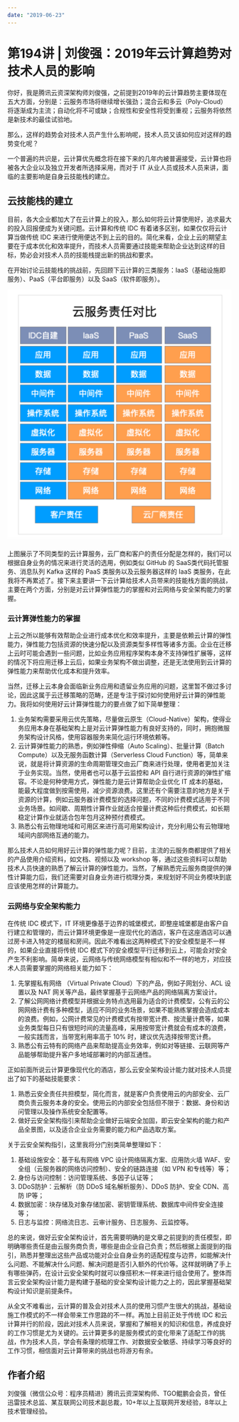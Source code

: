 ```yaml
---
date: "2019-06-23"
---  
```

      
# 第194讲 | 刘俊强：2019年云计算趋势对技术人员的影响
你好，我是腾讯云资深架构师刘俊强，之前提到2019年的云计算趋势主要体现在五大方面，分别是：云服务市场将继续增长强劲；混合云和多云（Poly-Cloud）将逐渐成为主流；自动化将不可或缺；合规性和安全性将受到重视；云服务将依然是新技术的最佳试验地。

那么，这样的趋势会对技术人员产生什么影响呢，技术人员又该如何应对这样的趋势变化呢？

一个普遍的共识是，云计算优先概念将在接下来的几年内被普遍接受，云计算也将被各大企业以及独立开发者所选择采用，而对于 IT 从业人员或技术人员来讲，面临的主要影响是自身云技能栈的建立。

## 云技能栈的建立

目前，各大企业都加大了在云计算上的投入，那么如何将云计算使用好，追求最大的投入回报便成为关键问题。云计算和传统 IDC 有着诸多区别，如果仅仅将云计算当做传统 IDC 来进行使用便达不到上云的目的。简化来看，企业上云的期望主要在于成本优化和效率提升，而技术人员需要通过技能来帮助企业达到这样的目标，势必会对技术人员的技能栈提出新的挑战和要求。

在开始讨论云技能栈的挑战前，先回顾下云计算的三类服务：IaaS（基础设施即服务）、PaaS（平台即服务）以及 SaaS（软件即服务）。

![](./httpsstatic001geekbangorgresourceimage1fe71fcf14cc088ca7ba6a8590f05d12e4e7.png)

上图展示了不同类型的云计算服务，云厂商和客户的责任分配是怎样的，我们可以根据自身业务的情况来进行灵活的选用，例如类似 GitHub 的 SaaS类代码托管服务、消息队列 Kafka 这样的 PaaS 类服务以及云服务器这样的 IaaS 类服务，在此我将不再累述了。接下来主要讲一下云计算给技术人员带来的技能栈方面的挑战，主要在两个方面，分别是对云计算弹性能力的掌握和对云网络与安全架构能力的掌握。

<!-- [[[read_end]]] -->

### 云计算弹性能力的掌握

上云之所以能够有效帮助企业进行成本优化和效率提升，主要是依赖云计算的弹性能力，弹性能力包括资源的快速分配以及资源类型多样性等诸多方面。企业在迁移上云时可能会遇到一些问题，比如业务应用程序架构本身不支持弹性扩展等，这样的情况下将应用迁移上云后，如果业务架构不做出调整，还是无法使用到云计算的弹性能力来帮助优化成本和提升效率。

当然，迁移上云本身会面临新业务应用和遗留业务应用的问题，这里暂不做过多讨论，因此这属于云迁移策略的范畴，还是专注于探讨如何使用好云计算的弹性能力。我将如何使用好云计算弹性能力的要点做了如下简单整理：

1.  业务架构需要采用云优先策略，尽量做云原生（Cloud-Native）架构，使得业务应用本身在基础架构上是对云计算弹性能力有良好支持的，同时，拥抱微服务架构设计风格，使用容器服务来简化运行环境依赖等。
2.  云计算弹性能力的熟悉，例如弹性伸缩（Auto Scaling）、批量计算（Batch Compute）以及无服务函数计算（Serverless Cloud Function）等，简单来说，就是将计算资源的生命周期管理交由云厂商来进行处理，使用者更加关注于业务实现。当然，使用者也可以基于云监控和 API 自行进行资源的弹性扩缩容。不论是何种使用方式，弹性能力是云计算帮助企业优化 IT 成本的基础，能最大程度做到按需使用，减少资源浪费。这里还有个需要注意的地方是关于资源的计算，例如云服务器计费模型的选择问题，不同的计费模式适用于不同业务场景。如间歇、周期性计算作业就适合按量计费这种后付费模式，如长期稳定计算作业就适合包年包月这种预付费模式。
3.  熟悉公有云物理地域和可用区来进行高可用架构设计，充分利用公有云物理地域间内部网络互通的能力。

那么技术人员如何用好云计算的弹性能力呢？目前，主流的云服务商都提供了相关的产品使用介绍资料，如文档、视频以及 workshop 等，通过这些资料可以帮助技术人员快速的熟悉了解云计算的弹性能力。当然，了解熟悉完云服务商提供的弹性计算能力后，我们还需要对自身业务进行梳理分类，来规划好不同业务模块到底应该使用怎样的计算能力。

### 云网络与安全架构能力

在传统 IDC 模式下，IT 环境更像基于边界的城堡模式，即整座城堡都是由客户自行建立和管理的，而云计算环境更像是一座现代化的酒店，客户在这座酒店可以通过房卡进入特定的楼层和房间。因此不难看出这两种模式下的安全模型是不一样的，如果企业直接将传统 IDC 模式下的安全模型平行迁移到云上，可能会对安全产生不利影响。简单来说，云网络与传统网络模型有相似和不一样的地方，对应技术人员需要掌握的网络相关能力如下：

1.  先掌握私有网络 （Virtual Private Cloud）下的产品，例如子网划分、ACL 设置以及 NAT 网关等产品，最终掌握基于云网络产品的网络隔离方案设计。
2.  了解公网网络计费模型并根据业务特点选用最为适合的计费模型，公有云的公网网络计费有多种模型，适应不同的业务场景，如果不能熟练掌握会造成成本的浪费。例如，公网计费常见的计费模式有按带宽计费、按流量计费等，如果业务类型每日只有很短时间的流量高峰，采用按带宽计费就会有成本的浪费，一般实践而言，当带宽利用率高于 10\% 时，建议优先选择按带宽计费。
3.  熟悉公有云特有的网络产品来帮助提高业务效率，例如对等链接、云联网等产品能够帮助提升客户多地域部署时的内部互通性。

正如前面所说云计算更像现代化的酒店，那么云安全架构设计能力就对技术人员提出了如下的基础技能要求：

1.  熟悉云安全责任共担模型，简化而言，就是客户负责使用云的内部安全、云厂商负责云服务本身的安全。使用云的内部安全包括但不限于：数据、身份和访问管理以及操作系统安全配置等。
2.  做好云安全架构指引来帮助企业做好云端安全加固，即云安全架构的能力和产品全景图，以及适合企业业务需要的能力和产品选取方案。

关于云安全架构指引，这里我将分门别类简单整理如下：

1.  基础设施安全：基于私有网络 VPC 设计网络隔离方案、应用防火墙 WAF、安全组（云服务器的网络访问控制）、安全的链路连接（如 VPN 和专线等）等；
2.  身份与访问控制：访问管理系统、多因子认证等；
3.  DDoS防护：云解析（防 DDoS 域名解析服务）、DDoS 防护、安全 CDN、高防 IP等；
4.  数据加密：块存储及对象存储加密、密钥管理系统、数据库中间件安全连接等；
5.  日志与监控：网络流日志、云审计服务、日志服务、云监控等。

总的来说，做好云安全架构设计，首先需要明确的是文章之前提到的责任模型，即明确哪些责任是由云服务商负责，哪些是由企业自己负责；然后根据上面提到的指引，熟悉并整理出这些产品或功能对企业自身业务的适配程度与边界，如能解决什么问题、不能解决什么问题、解决问题是否引入额外的代价等。这样就明确了手上有哪些弹药，在设计云安全架构时就可以像搭积木一样来进行组合使用了。整体而言云安全架构设计能力是构建于基础的安全架构设计能力之上的，因此掌握基础架构设计知识是前提条件。

从全文不难看出，云计算的普及会对技术人员的使用习惯产生很大的挑战，基础设施工作模式的不一样会带来工作思路的不一样。再加上目前正处于传统 IDC 和云计算并行的阶段，因此对技术人员来说，掌握和了解相关的知识和信息，养成良好的工作习惯是尤为关键的。云计算更多的是服务模式的变化带来了适配工作的挑战，作为技术人员，学会有条理的梳理工作、对数据安全敏感、持续学习等良好的工作习惯，相信面对云计算带来的挑战也将游刃有余。

## 作者介绍

刘俊强（微信公众号：程序员精进）腾讯云资深架构师、TGO鲲鹏会会员，曾任迅雷技术总监、某互联网公司技术副总裁，10+年以上互联网开发经验，8年以上技术管理经验。